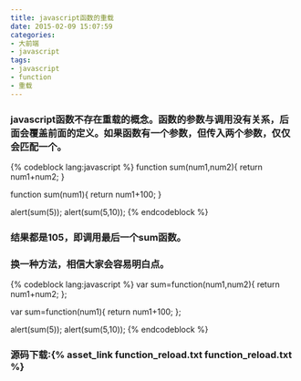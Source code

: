 ```yaml
---
title: javascript函数的重载
date: 2015-02-09 15:07:59
categories:
- 大前端
- javascript
tags:
- javascript
- function
- 重载
---
```

### javascript函数不存在重载的概念。函数的参数与调用没有关系，后面会覆盖前面的定义。如果函数有一个参数，但传入两个参数，仅仅会匹配一个。
{% codeblock lang:javascript %}
function sum(num1,num2){
	return num1+num2;
}


function sum(num1){
	return num1+100;
}

alert(sum(5));
alert(sum(5,10));
{% endcodeblock %}
<!-- more -->
### 结果都是105，即调用最后一个sum函数。
### 换一种方法，相信大家会容易明白点。
{% codeblock lang:javascript %}
var sum=function(num1,num2){
	return num1+num2;
};

var sum=function(num1){
	return num1+100;
};

alert(sum(5));
alert(sum(5,10));
{% endcodeblock %}
### 源码下载:{% asset_link function_reload.txt function_reload.txt %}

